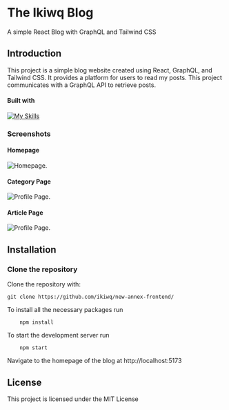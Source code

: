# The Ikiwq Blog

A simple React Blog with GraphQL and Tailwind CSS
## Introduction

This project is a simple blog website created using React, GraphQL, and Tailwind CSS. It provides a platform for users to read my posts. 
This project communicates with a GraphQL API to retrieve posts.

#### Built with
[![My Skills](https://skillicons.dev/icons?i=react,apollo,graphql,vite&theme=light)](https://skillicons.dev)

### Screenshots

#### Homepage

<picture>
  <source srcset="https://i.imgur.com/K7ZMH97.png">
  <img alt="Homepage.">
</picture>

#### Category Page

<picture>
  <source srcset="https://i.imgur.com/K7ZMH97.png">
  <img alt="Profile Page.">
</picture>

#### Article Page

<picture>
  <source srcset="https://i.imgur.com/4R0yPcv.png">
  <img alt="Profile Page.">
</picture>

## Installation
### Clone the repository
Clone the repository with:

    git clone https://github.com/ikiwq/new-annex-frontend/
    
To install all the necessary packages run

        npm install 
        
To start the development server run 

        npm start 

Navigate to the homepage of the blog at http://localhost:5173
    
## License
This project is licensed under the MIT License
